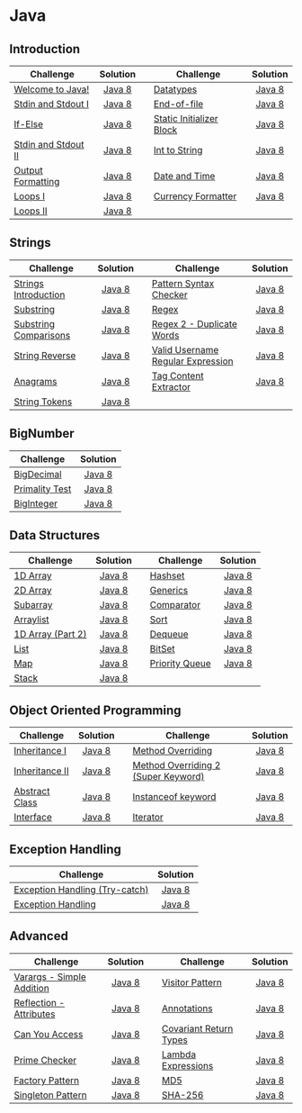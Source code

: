 # Java

## Introduction

| Challenge                                                                           |                                                          Solution                                                         |   | Challenge                                                                                       |                                                           Solution                                                           |
|-------------------------------------------------------------------------------------|:-------------------------------------------------------------------------------------------------------------------------:|---|-------------------------------------------------------------------------------------------------|:----------------------------------------------------------------------------------------------------------------------------:|
| [Welcome to Java!](https://www.hackerrank.com/challenges/welcome-to-java)           |       [Java 8](https://github.com/clfm/HackerRank/blob/master/Java/Introduction/Welcome%20to%20Java!/Solution.java)       |   | [Datatypes](https://www.hackerrank.com/challenges/java-datatypes)                               | [Java 8](https://github.com/clfm/HackerRank/blob/master/Java/Introduction/Java%20Datatypes/Solution.java)                    |
| [Stdin and Stdout I](https://www.hackerrank.com/challenges/java-stdin-and-stdout-1) |  [Java 8](https://github.com/clfm/HackerRank/blob/master/Java/Introduction/Java%20Stdin%20and%20Stdout%20I/Solution.java) |   | [End-of-file](https://www.hackerrank.com/challenges/java-end-of-file)                           | [Java 8](https://github.com/clfm/HackerRank/blob/master/Java/Introduction/Java%20End-of-file/Solution.java)                  |
| [If-Else](https://www.hackerrank.com/challenges/java-if-else)                       |          [Java 8](https://github.com/clfm/HackerRank/blob/master/Java/Introduction/Java%20If-Else/Solution.java)          |   | [Static Initializer Block](https://www.hackerrank.com/challenges/java-static-initializer-block) | [Java 8](https://github.com/clfm/HackerRank/blob/master/Java/Introduction/Java%20Static%20Initializer%20Block/Solution.java) |
| [Stdin and Stdout II](https://www.hackerrank.com/challenges/java-stdin-stdout)      | [Java 8](https://github.com/clfm/HackerRank/blob/master/Java/Introduction/Java%20Stdin%20and%20Stdout%20II/Solution.java) |   | [Int to String](https://www.hackerrank.com/challenges/java-int-to-string)                       | [Java 8](https://github.com/clfm/HackerRank/blob/master/Java/Introduction/Java%20Int%20to%20String/Solution.java)            |
| [Output Formatting](https://www.hackerrank.com/challenges/java-output-formatting)   |    [Java 8](https://github.com/clfm/HackerRank/blob/master/Java/Introduction/Java%20Output%20Formatting/Solution.java)    |   | [Date and Time](https://www.hackerrank.com/challenges/java-date-and-time)                       | [Java 8](https://github.com/clfm/HackerRank/blob/master/Java/Introduction/Java%20Date%20and%20Time/Solution.java)            |
| [Loops I](https://www.hackerrank.com/challenges/java-loops-i)                       |         [Java 8](https://github.com/clfm/HackerRank/blob/master/Java/Introduction/Java%20Loops%20I/Solution.java)         |   | [Currency Formatter](https://www.hackerrank.com/challenges/java-currency-formatter)             | [Java 8](https://github.com/clfm/HackerRank/blob/master/Java/Introduction/Java%20Currency%20Formatter/Solution.java)         |
| [Loops II](https://www.hackerrank.com/challenges/java-loops)                        |         [Java 8](https://github.com/clfm/HackerRank/blob/master/Java/Introduction/Java%20Loops%20II/Solution.java)        |   |                                                                                                 |                                                                                                                              |


## Strings

| Challenge                                                                               |                                                      Solution                                                      |   | Challenge                                                                                         |  Solution  |
|-----------------------------------------------------------------------------------------|:------------------------------------------------------------------------------------------------------------------:|---|---------------------------------------------------------------------------------------------------|:----------:|
| [Strings Introduction](https://www.hackerrank.com/challenges/java-strings-introduction) | [Java 8](https://github.com/clfm/HackerRank/blob/master/Java/Strings/Java%20Strings%20Introduction/Solution.java)  |   | [Pattern Syntax Checker](https://www.hackerrank.com/challenges/pattern-syntax-checker)            | [Java 8](https://github.com/clfm/HackerRank/blob/master/Java/Strings/Pattern%20Syntax%20Checker/Solution.java) |
| [Substring](https://www.hackerrank.com/challenges/java-substring)                       | [Java 8](https://github.com/clfm/HackerRank/blob/master/Java/Strings/Java%20Substring/Solution.java)               |   | [Regex](https://www.hackerrank.com/challenges/java-regex)                                         | [Java 8](https://github.com/clfm/HackerRank/blob/master/Java/Strings/Java%20Regex/Solution.java) |
| [Substring Comparisons](https://www.hackerrank.com/challenges/java-string-compare)      | [Java 8](https://github.com/clfm/HackerRank/blob/master/Java/Strings/Java%20Substring%20Comparisons/Solution.java) |   | [Regex 2 - Duplicate Words](https://www.hackerrank.com/challenges/duplicate-word)                 | [Java 8](https://github.com/clfm/HackerRank/blob/master/Java/Strings/Java%20Regex%202%20-%20Duplicate%20Words/Solution.java) |
| [String Reverse](https://www.hackerrank.com/challenges/java-string-reverse)             | [Java 8](https://github.com/clfm/HackerRank/blob/master/Java/Strings/Java%20String%20Reverse/Solution.java)        |   | [Valid Username Regular Expression](https://www.hackerrank.com/challenges/valid-username-checker) | [Java 8](https://github.com/clfm/HackerRank/blob/master/Java/Strings/Valid%20Username%20Regular%20Expression/Solution.java) |
| [Anagrams](https://www.hackerrank.com/challenges/java-anagrams)                         | [Java 8](https://github.com/clfm/HackerRank/blob/master/Java/Strings/Java%20Anagrams/Solution.java)                |   | [Tag Content Extractor](https://www.hackerrank.com/challenges/tag-content-extractor)              | [Java 8](https://github.com/clfm/HackerRank/blob/master/Java/Strings/Tag%20Content%20Extractor/Solution.java) |
| [String Tokens](https://www.hackerrank.com/challenges/java-string-tokens)               | [Java 8](https://github.com/clfm/HackerRank/blob/master/Java/Strings/Java%20String%20Tokens/Solution.java)         |   |                                                                                                   |            |                                                                                            |            |


## BigNumber

| Challenge                                                                   |                                                    Solution                                                   |
|-----------------------------------------------------------------------------|:-------------------------------------------------------------------------------------------------------------:|
| [BigDecimal](https://www.hackerrank.com/challenges/java-bigdecimal)         | [Java 8](https://github.com/clfm/HackerRank/blob/master/Java/BigNumber/Java%20BigDecimal/Solution.java)       |
| [Primality Test](https://www.hackerrank.com/challenges/java-primality-test) | [Java 8](https://github.com/clfm/HackerRank/blob/master/Java/BigNumber/Java%20Primality%20Test/Solution.java) |
| [BigInteger](https://www.hackerrank.com/challenges/java-biginteger)         | [Java 8](https://github.com/clfm/HackerRank/blob/master/Java/BigNumber/Java%20BigInteger/Solution.java)       |


## Data Structures

| Challenge                                                                    |                                                           Solution                                                           |   | Challenge                                                                   |                                                        Solution                                                       |
|------------------------------------------------------------------------------|:----------------------------------------------------------------------------------------------------------------------------:|---|-----------------------------------------------------------------------------|:---------------------------------------------------------------------------------------------------------------------:|
| [1D Array](https://www.hackerrank.com/challenges/java-1d-array-introduction) |        [Java 8](https://github.com/clfm/HackerRank/blob/master/Java/Data%20Structures/Java%201D%20Array/Solution.java)       |   | [Hashset](https://www.hackerrank.com/challenges/java-hashset)               |      [Java 8](https://github.com/clfm/HackerRank/blob/master/Java/Data%20Structures/Java%20Hashset/Solution.java)     |
| [2D Array](https://www.hackerrank.com/challenges/java-2d-array)              |        [Java 8](https://github.com/clfm/HackerRank/blob/master/Java/Data%20Structures/Java%202D%20Array/Solution.java)       |   | [Generics](https://www.hackerrank.com/challenges/java-generics)             |     [Java 8](https://github.com/clfm/HackerRank/blob/master/Java/Data%20Structures/Java%20Generics/Solution.java)     |
| [Subarray](https://www.hackerrank.com/challenges/java-negative-subarray)     |         [Java 8](https://github.com/clfm/HackerRank/blob/master/Java/Data%20Structures/Java%20Subarray/Solution.java)        |   | [Comparator](https://www.hackerrank.com/challenges/java-comparator)         |    [Java 8](https://github.com/clfm/HackerRank/blob/master/Java/Data%20Structures/Java%20Comparator/Solution.java)    |
| [Arraylist](https://www.hackerrank.com/challenges/java-arraylist)            |        [Java 8](https://github.com/clfm/HackerRank/blob/master/Java/Data%20Structures/Java%20Arraylist/Solution.java)        |   | [Sort](https://www.hackerrank.com/challenges/java-sort)                     |       [Java 8](https://github.com/clfm/HackerRank/blob/master/Java/Data%20Structures/Java%20Sort/Solution.java)       |
| [1D Array (Part 2)](https://www.hackerrank.com/challenges/java-1d-array)     | [Java 8](https://github.com/clfm/HackerRank/blob/master/Java/Data%20Structures/Java%201D%20Array%20(Part%202)/Solution.java) |   | [Dequeue](https://www.hackerrank.com/challenges/java-dequeue)               |      [Java 8](https://github.com/clfm/HackerRank/blob/master/Java/Data%20Structures/Java%20Dequeue/Solution.java)     |
| [List](https://www.hackerrank.com/challenges/java-list)                      |           [Java 8](https://github.com/clfm/HackerRank/blob/master/Java/Data%20Structures/Java%20List/Solution.java)          |   | [BitSet](https://www.hackerrank.com/challenges/java-bitset)                 |      [Java 8](https://github.com/clfm/HackerRank/blob/master/Java/Data%20Structures/Java%20BitSet/Solution.java)      |
| [Map](https://www.hackerrank.com/challenges/phone-book)                      |           [Java 8](https://github.com/clfm/HackerRank/blob/master/Java/Data%20Structures/Java%20Map/Solution.java)           |   | [Priority Queue](https://www.hackerrank.com/challenges/java-priority-queue) | [Java 8](https://github.com/clfm/HackerRank/blob/master/Java/Data%20Structures/Java%20Priority%20Queue/Solution.java) |
| [Stack](https://www.hackerrank.com/challenges/java-stack)                    |          [Java 8](https://github.com/clfm/HackerRank/blob/master/Java/Data%20Structures/Java%20Stack/Solution.java)          |   |                                                                             |                                                                                                                       |


## Object Oriented Programming

| Challenge                                                                   |                                                               Solution                                                              |   | Challenge                                                                                                           |                                                                            Solution                                                                            |
|-----------------------------------------------------------------------------|:-----------------------------------------------------------------------------------------------------------------------------------:|---|---------------------------------------------------------------------------------------------------------------------|:--------------------------------------------------------------------------------------------------------------------------------------------------------------:|
| [Inheritance I](https://www.hackerrank.com/challenges/java-inheritance-1)   |  [Java 8](https://github.com/clfm/HackerRank/blob/master/Java/Object%20Oriented%20Programming/Java%20Inheritance%20I/Solution.java) |   | [Method Overriding](https://www.hackerrank.com/challenges/java-method-overriding)                                   |             [Java 8](https://github.com/clfm/HackerRank/blob/master/Java/Object%20Oriented%20Programming/Java%20Method%20Overriding/Solution.java)             |
| [Inheritance II](https://www.hackerrank.com/challenges/java-inheritance-2)  | [Java 8](https://github.com/clfm/HackerRank/blob/master/Java/Object%20Oriented%20Programming/Java%20Inheritance%20II/Solution.java) |   | [Method Overriding 2 (Super Keyword)](https://www.hackerrank.com/challenges/java-method-overriding-2-super-keyword) | [Java 8](https://github.com/clfm/HackerRank/blob/master/Java/Object%20Oriented%20Programming/Java%20Method%20Overriding%202%20(Super%20Keyword)/Solution.java) |
| [Abstract Class](https://www.hackerrank.com/challenges/java-abstract-class) | [Java 8](https://github.com/clfm/HackerRank/blob/master/Java/Object%20Oriented%20Programming/Java%20Abstract%20Class/Solution.java) |   | [Instanceof keyword](https://www.hackerrank.com/challenges/java-instanceof-keyword)                                 |             [Java 8](https://github.com/clfm/HackerRank/blob/master/Java/Object%20Oriented%20Programming/Java%20Instanceof%20Keyword/Solution.java)            |
| [Interface](https://www.hackerrank.com/challenges/java-interface)           |     [Java 8](https://github.com/clfm/HackerRank/blob/master/Java/Object%20Oriented%20Programming/Java%20Interface/Solution.java)    |   | [Iterator](https://www.hackerrank.com/challenges/java-iterator)                                                     |                  [Java 8](https://github.com/clfm/HackerRank/blob/master/Java/Object%20Oriented%20Programming/Java%20Interface/Solution.java)                  |


## Exception Handling

| Challenge                                                                                                 |                                                                  Solution                                                                  |
|-----------------------------------------------------------------------------------------------------------|:------------------------------------------------------------------------------------------------------------------------------------------:|
| [Exception Handling (Try-catch)](https://www.hackerrank.com/challenges/java-exception-handling-try-catch) | [Java 8](https://github.com/clfm/HackerRank/blob/master/Java/Exception%20Handling/Java%20Exception%20Handling%20(Try-catch)/Solution.java) |
| [Exception Handling](https://www.hackerrank.com/challenges/java-exception-handling)                       |        [Java 8](https://github.com/clfm/HackerRank/blob/master/Java/Exception%20Handling/Java%20Exception%20Handling/Solution.java)        |


## Advanced

| Challenge                                                                                   |  Solution  |   | Challenge                                                                           |  Solution  |
|---------------------------------------------------------------------------------------------|:----------:|---|-------------------------------------------------------------------------------------|:----------:|
| [Varargs - Simple Addition](https://www.hackerrank.com/challenges/simple-addition-varargs)  | [Java 8]() |   | [Visitor Pattern](https://www.hackerrank.com/challenges/java-vistor-pattern)        | [Java 8]() |
| [Reflection - Attributes](https://www.hackerrank.com/challenges/java-reflection-attributes) | [Java 8]() |   | [Annotations](https://www.hackerrank.com/challenges/java-annotations)               | [Java 8]() |
| [Can You Access](https://www.hackerrank.com/challenges/can-you-access)                      | [Java 8]() |   | [Covariant Return Types](https://www.hackerrank.com/challenges/java-covariance)     | [Java 8]() |
| [Prime Checker](https://www.hackerrank.com/challenges/prime-checker)                        | [Java 8]() |   | [Lambda Expressions](https://www.hackerrank.com/challenges/java-lambda-expressions) | [Java 8]() |
| [Factory Pattern](https://www.hackerrank.com/challenges/java-factory)                       | [Java 8]() |   | [MD5](https://www.hackerrank.com/challenges/java-md5)                               | [Java 8]() |
| [Singleton Pattern](https://www.hackerrank.com/challenges/java-singleton)                   | [Java 8]() |   | [SHA-256](https://www.hackerrank.com/challenges/sha-256)                            | [Java 8]() |